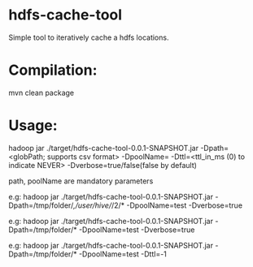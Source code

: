hdfs-cache-tool
===============
Simple tool to iteratively cache a hdfs locations.

Compilation:
============
mvn clean package

Usage:
=====
hadoop jar ./target/hdfs-cache-tool-0.0.1-SNAPSHOT.jar -Dpath=<globPath; supports csv format> -DpoolName=<poolName> -Dttl=<ttl_in_ms (0) to indicate NEVER> -Dverbose=true/false(false by default)

path, poolName are mandatory parameters

e.g: hadoop jar ./target/hdfs-cache-tool-0.0.1-SNAPSHOT.jar -Dpath=/tmp/folder/*,/user/hive/*/2/* -DpoolName=test -Dverbose=true
 

e.g: hadoop jar ./target/hdfs-cache-tool-0.0.1-SNAPSHOT.jar -Dpath=/tmp/folder/* -DpoolName=test -Dverbose=true

e.g: hadoop jar ./target/hdfs-cache-tool-0.0.1-SNAPSHOT.jar -Dpath=/tmp/folder/* -DpoolName=test -Dttl=-1
